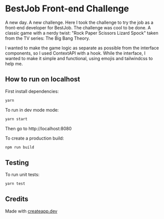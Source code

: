 # BestJob Front-end Challenge
A new day. A new challenge. Here I took the challenge to try the job as a front-end developer for BestJob. The challenge was cool to be done. A classic game with a nerdy twist: "Rock Paper Scissors Lizard Spock" taken from the TV series: The Big Bang Theory. 

I wanted to make the game logic as separate as possible from the interface components, so I used ContextAPI with a hook. While the interface, I wanted to make it simple and functional, using emojis and tailwindcss to help me.

## How to run on localhost

First install dependencies:

```sh
yarn
```

To run in dev mode mode:

```sh
yarn start
```

Then go to http://localhost:8080

To create a production build:

```sh
npm run build
```

## Testing

To run unit tests:

```sh
yarn test
```

## Credits

Made with [createapp.dev](https://createapp.dev/)

